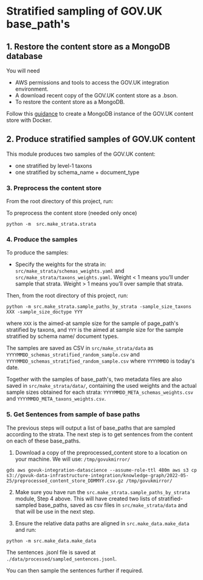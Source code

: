 # Stratified sampling of GOV.UK base_path's

## 1. Restore the content store as a MongoDB database
You will need

- AWS permissions and tools to access the GOV.UK integration environment.
- A download recent copy of the GOV.UK content store as a .bson.
- To restore the content store as a MongoDB.

Follow this [guidance](https://github.com/ukgovdatascience/govuk-mongodb-content) to create a MongoDB instance of the GOV.UK content store with Docker.


## 2. Produce stratified samples of GOV.UK content

This module produces two samples of the GOV.UK content:
- one stratified by level-1 taxons
- one stratified by schema_name + document_type


### 3. Preprocess the content store

From the root directory of this project, run:

To preprocess the content store (needed only once)
```shell
python -m  src.make_strata.strata
```

### 4. Produce the samples

To produce the samples:

- Specify the weights for the strata in: `src/make_strata/schemas_weights.yaml` and `src/make_strata/taxons_weights.yaml`. Weight < 1 means you’ll under sample that strata. Weight > 1 means you’ll over sample that strata.


Then, from the root directory of this project, run:

```shell
python -m src.make_strata.sample_paths_by_strata -sample_size_taxons XXX -sample_size_doctype YYY
```

where `XXX` is the aimed-at sample size for the sample of page_path's stratified by taxons, and `YYY` is the aimed at sample size for the sample stratified by schema name/ document types.

The samples are saved as CSV in `src/make_strata/data` as `YYYYMMDD_schemas_stratified_random_sample.csv` and `YYYYMMDD_schemas_stratified_random_sample.csv` where `YYYYMMDD` is today's date.

Together with the samples of base_path's, two metadata files are also saved in `src/make_strata/data/`, containing the used weights and the actual sample sizes obtained for each strata: `YYYYMMDD_META_schemas_weights.csv` and `YYYYMMDD_META_taxons_weights.csv`.


### 5. Get Sentences from sample of base paths

The previous steps will output a list of base_paths that are sampled according to the strata.
The next step is to get sentences from the content on each of these base_paths.

1. Download a copy of the preprocessed_content store to a location on your machine. We will use: `/tmp/govukmirror/`

```
gds aws govuk-integration-datascience --assume-role-ttl 480m aws s3 cp s3://govuk-data-infrastructure-integration/knowledge-graph/2022-05-25/preprocessed_content_store_DDMMYY.csv.gz /tmp/govukmirror/
```

2. Make sure you have run the `src.make_strata.sample_paths_by_strata` module, Step 4 above. This will have created two lists of stratified-sampled base_paths, saved as csv files in `src/make_strata/data` and that will be use in the next step.

3. Ensure the relative data paths are aligned in `src.make_data.make_data` and run:

```shell
python -m src.make_data.make_data
```

The sentences .jsonl file is saved at `./data/processed/sampled_sentences.jsonl`.

You can then sample the sentences further if required.
